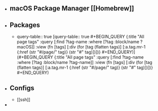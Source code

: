 - ## macOS Package Manager [[Homebrew]]
- ## Packages
	- query-table:: true
	  [query-table:: true
	  #+BEGIN_QUERY
	  {:title "All page tags"
	  :query [:find ?tag-name
	          :where
	          [?tag :block/name ?macOS]]
	  :view (fn [tags]
	        [:div
	         (for [tag (flatten tags)]
	           [:a.tag.mr-1 {:href (str "#/page/" tag)}
	            (str "#" tag)])])}
	  #+END_QUERY)](#+BEGIN_QUERY
	  {:title "All page tags"
	  :query [:find ?tag-name
	          :where
	          [?tag :block/name ?tag-name]]
	  :view (fn [tags]
	        [:div
	         (for [tag (flatten tags)]
	           [:a.tag.mr-1 {:href (str "#/page/" tag)}
	            (str "#" tag)])])}
	  #+END_QUERY)
- ## Configs
	- [[ssh]]
-